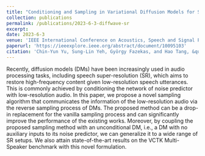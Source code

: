 ```yaml
---
title: "Conditioning and Sampling in Variational Diffusion Models for Speech Super-Resolution"
collection: publications
permalink: /publications/2023-6-3-diffwave-sr
excerpt:
date: 2023-6-3
venue: 'IEEE International Conference on Acoustics, Speech and Signal Processing (ICASSP)'
paperurl: 'https://ieeexplore.ieee.org/abstract/document/10095103'
citation: 'Chin-Yun Yu, Sung-Lin Yeh, György Fazekas, and Hao Tang, &quot;Conditioning and Sampling in Variational Diffusion Models for Speech Super-Resolution&quot;, <i>IEEE International Conference on Acoustics, Speech and Signal Processing</i>, June 2023.'
---
```

Recently, diffusion models (DMs) have been increasingly used in audio processing tasks, including speech super-resolution (SR), which aims to restore high-frequency content given low-resolution speech utterances. This is commonly achieved by conditioning the network of noise predictor with low-resolution audio. In this paper, we propose a novel sampling algorithm that communicates the information of the low-resolution audio via the reverse sampling process of DMs. The proposed method can be a drop-in replacement for the vanilla sampling process and can significantly improve the performance of the existing works. Moreover, by coupling the proposed sampling method with an unconditional DM, i.e., a DM with no auxiliary inputs to its noise predictor, we can generalize it to a wide range of SR setups. We also attain state-of-the-art results on the VCTK Multi-Speaker benchmark with this novel formulation.